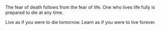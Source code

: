 The fear of death follows from the fear of life. One who
lives life fully is prepared to die at any time.

Live as if you were to die tomorrow. Learn as if you were to live forever.